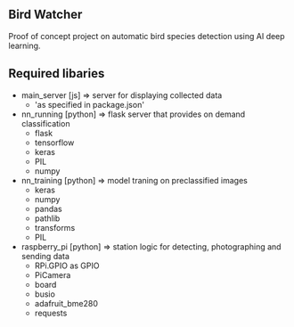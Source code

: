 ## Bird Watcher

Proof of concept project on automatic bird species detection using AI deep learning.

## Required libaries

- main_server [js] => server for displaying collected data
    - 'as specified in package.json'
- nn_running [python] => flask server that provides on demand classification
    - flask
    - tensorflow
    - keras
    - PIL
    - numpy
- nn_training [python] => model traning on preclassified images
    - keras
    - numpy
    - pandas
    - pathlib
    - transforms
    - PIL
- raspberry_pi [python] => station logic for detecting, photographing and sending data
    - RPi.GPIO as GPIO
    - PiCamera
    - board
    - busio
    - adafruit_bme280
    - requests